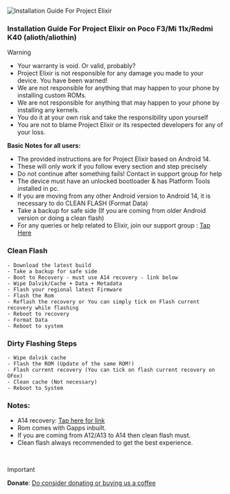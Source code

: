 ![Installation Guide For Project Elixir](https://i.imgur.com/42LxtAl.png)

### Installation Guide For Project Elixir on Poco F3/Mi 11x/Redmi K40 (alioth/aliothin)

> [!Warning]
> * Your warranty is void. Or valid, probably?
> * Project Elixir is not responsible for any damage you made to your device. You have been warned!
> * We are not responsible for anything that may happen to your phone by installing custom ROMs.
> * We are not responsible for anything that may happen to your phone by installing any kernels.
> * You do it at your own risk and take the responsibility upon yourself
> * You are not to blame Project Elixir or its respected developers for any of your loss.
>
> **Basic Notes for all users:**  
> * The provided instructions are for Project Elixir based on Android 14.
> * These will only work if you follow every section and step precisely
> * Do not continue after something fails! Contact in support group for help
> * The device must have an unlocked bootloader & has Platform Tools installed in pc.
> * If you are moving from any other Android version to Android 14, it is necessary to do CLEAN FLASH (Format Data)
> * Take a backup for safe side (If you are coming from older Android version or doing a clean flash)
> * For any queries or help related to Elixir, join our support group : [Tap Here](https://telegram.me/Elixir_Discussion)

### Clean Flash
```
- Download the latest build
- Take a backup for safe side
- Boot to Recovery - must use A14 recovery - link below
- Wipe Dalvik/Cache + Data + Metadata
- Flash your regional latest Firmware
- Flash the Rom
- Reflash the recovery or You can simply tick on Flash current recovery while flashing
- Reboot to recovery
- Format Data
- Reboot to system
```

### Dirty Flashing Steps
```
- Wipe dalvik cache
- Flash the ROM (Update of the same ROM!)
- Flash current recovery (You can tick on flash current recovery on OFox)
- Clean cache (Not necessary)
- Reboot to System
```
### Notes:

- A14 recovery: [Tap here for link](https://www.pling.com/p/1669362/)
- Rom comes with Gapps inbuilt.
- If you are coming from A12/A13 to A14 then clean flash must.
- Clean flash always recommended to get the best experience.

<br>

> [!Important]
> **Donate**: [Do consider donating or buying us a coffee](https://projectelixiros.com/donate)
